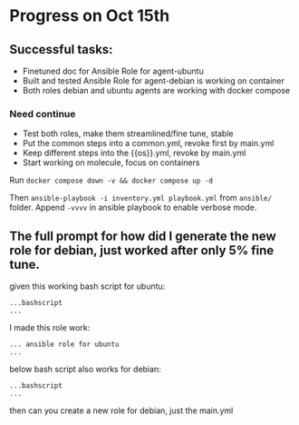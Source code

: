 # Progress on Oct 15th

## Successful tasks:
* Finetuned doc for Ansible Role for agent-ubuntu
* Built and tested Ansible Role for agent-debian is working on container
* Both roles debian and ubuntu agents are working with docker compose 

### Need continue
* Test both roles, make them streamlined/fine tune, stable
* Put the common steps into a common.yml, revoke first by main.yml
* Keep different steps into the {{os}}.yml, revoke by main.yml
* Start working on molecule, focus on containers

Run `docker compose down -v && docker compose up -d`

Then `ansible-playbook -i inventory.yml playbook.yml` from `ansible/` folder. Append `-vvvv` in ansible playbook to enable verbose mode.


## The full prompt for how did I generate the new role for debian, just worked after only 5% fine tune.

given this working bash script for ubuntu:
```
...bashscript
...
```
I made this role work:
```
... ansible role for ubuntu
...
```
below bash script also works for debian:
```
...bashscript
...
```

then can you create a new role for debian, just the main.yml


